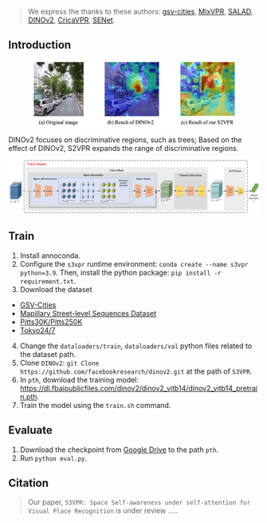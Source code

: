 > We express the thanks to these authors: [gsv-cities](https://github.com/amaralibey/gsv-cities), [MixVPR](https://github.com/amaralibey/MixVPR), [SALAD](https://github.com/serizba/salad), [DINOv2](https://github.com/facebookresearch/dinov2), [CricaVPR](https://github.com/Lu-Feng/CricaVPR), [SENet](https://github.com/sungonce/SENet).

## Introduction

<p align="middle">
    <img src="assets/visualization.png" style="zoom: 40%">
	<p>DINOv2 focuses on discriminative regions, such as trees; Based on the effect of DINOv2, S2VPR expands the range of discriminative regions.</p>
</p>

<p align="middle">
    <img src="assets/token module.jpg" style="zoom: 50%">
</p>

## Train

1. Install annoconda.
2. Configure the `s3vpr` runtime environment: `conda create --name s3vpr python=3.9`. Then, install the python package: `pip install -r requirement.txt`.
3. Download the dataset
* [GSV-Cities](https://github.com/amaralibey/gsv-cities.git)
* [Mapillary Street-level Sequences Dataset](https://github.com/mapillary/mapillary_sls)
* [Pitts30K/Pitts250K](https://data.ciirc.cvut.cz/public/projects/2015netVLAD/Pittsburgh250k/)
* [Tokyo24/7](https://data.ciirc.cvut.cz/public/projects/2015netVLAD/Tokyo247/)
4. Change the `dataloaders/train`, `dataloaders/val` python files related to the dataset path.
5. Clone `DINOv2`: `git Clone https://github.com/facebookresearch/dinov2.git` at the path of `S3VPR`.
6. In `pth`, download the training model: https://dl.fbaipublicfiles.com/dinov2/dinov2_vitb14/dinov2_vitb14_pretrain.pth.
7. Train the model using the `train.sh` command.

## Evaluate
1. Download the checkpoint from [Google Drive](https://drive.google.com/file/d/1MQ6QmsVKPivjXuSs9p1afi9peMtgc0is/view?usp=drive_link) to the path `pth`.
2. Run `python eval.py`.

## Citation

> Our paper, `S3VPR: Space Self-awareness under self-attention for Visual Place Recognition` is under review .....

